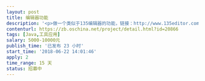 ```yaml
---                
layout: post       
title: 编辑器功能           
description: '<p>做一个类似于135编辑器的功能，链接：http://www.135editor.com/</p>'     
contenturl: https://zb.oschina.net/project/detail.html?id=20866      
tags: [Java,工具应用]            
salary: 5000-10000元          
publish_time: '已发布 23 小时'         
start_time: '2018-06-22 14:01:46'           
apply: 2                   
time_range: 15 天              
status: 招募中                  
---                 
```

